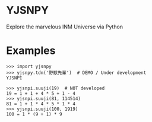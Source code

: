 # YJSNPY
Explore the marvelous INM Universe via Python

# Examples
```
>>> import yjsnpy
>>> yjsnpy.tdn('野獣先輩')  # DEMO / Under development
YJSNPI

>>> yjsnpi.suuji(19)  # NOT developed
19 = 1 + 1 + 4 * 5 + 1 - 4
>>> yjsnpi.suuji(81, 114514)
81 = 1 + 1 * 4 * 5 * 1 * 4
>>> yjsnpi.suuji(100, 1919)
100 = 1 * (9 + 1) * 9
```
